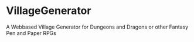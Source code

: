 # VillageGenerator
A Webbased Village Generator for Dungeons and Dragons or other Fantasy Pen and Paper RPGs
